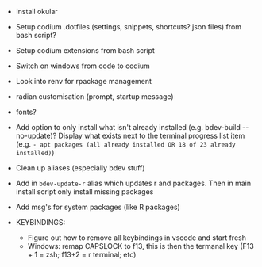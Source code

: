 * Install okular

* Setup codium .dotfiles (settings, snippets, shortcuts? json files) from bash script?

* Setup codium extensions from bash script

* Switch on windows from code to codium

* Look into renv for rpackage management

* radian customisation (prompt, startup message)

* fonts?

* Add option to only install what isn't already installed (e.g. bdev-build --no-update)? Display what exists next to the terminal progress list item (e.g. `- apt packages (all already installed OR 18 of 23 already installed)`)

* Clean up aliases (especially bdev stuff)

* Add in `bdev-update-r` alias which updates r and packages. Then in main install script only install missing packages

* Add msg's for system packages (like R packages)

* KEYBINDINGS: 
    - Figure out how to remove all keybindings in vscode and start fresh
    - Windows: remap CAPSLOCK to f13, this is then the termanal key (F13 + 1 = zsh; f13+2 = r terminal; etc)